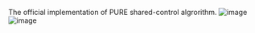 The official implementation of PURE shared-control algrorithm.
![image](https://github.com/mszuyx/PURE_SMC/assets/37651144/9227d1a8-2bd3-4add-b43b-0a7e4c405048)
![image](https://github.com/mszuyx/PURE_SMC/assets/37651144/eac8bcae-b7e4-4975-aa09-aa6e2453751d)
